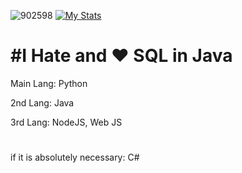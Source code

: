 


![902598](https://cdn.ghost143.de/profile.gif)
[![My Stats](https://github-readme-stats.vercel.app/api?username=DieserGhost)](https://github.com/anuraghazra/github-readme-stats)

#


#  #I Hate and ❤️ SQL in Java

Main Lang: Python


2nd Lang: Java


3rd Lang: NodeJS, Web JS

#

if it is absolutely necessary: C#
                                             
